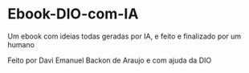 # Ebook-DIO-com-IA
Um ebook com ideias todas geradas por IA, e feito e finalizado por um humano

Feito por Davi Emanuel Backon de Araujo e com ajuda da DIO
